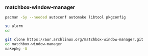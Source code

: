 ### matchbox-window-manager

```sh
pacman -Sy --needed autoconf automake libtool pkgconfig

su alarm
cd

git clone https://aur.archlinux.org/matchbox-window-manager.git
cd matchbox-window-manager
makepkg -A
```
